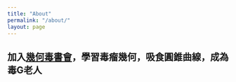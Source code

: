 ```yaml
---
title: "About"
permalink: "/about/"
layout: page
---
```


## 加入[幾何毒書會]，學習毒瘤幾何，吸食圓錐曲線，成為毒G老人
[幾何毒書會]:https://www.facebook.com/groups/422193575027491/
